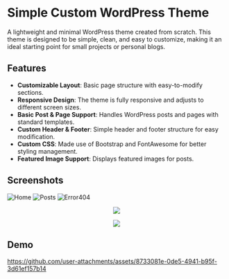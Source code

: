 # Simple Custom WordPress Theme

A lightweight and minimal WordPress theme created from scratch. This theme is designed to be simple, clean, and easy to customize, making it an ideal starting point for small projects or personal blogs.

## Features

- **Customizable Layout**: Basic page structure with easy-to-modify sections.
- **Responsive Design**: The theme is fully responsive and adjusts to different screen sizes.
- **Basic Post & Page Support**: Handles WordPress posts and pages with standard templates.
- **Custom Header & Footer**: Simple header and footer structure for easy modification.
- **Custom CSS**: Made use of Bootstrap and FontAwesome for better styling management.
- **Featured Image Support**: Displays featured images for posts.

## Screenshots

![Home](https://github.com/user-attachments/assets/33acc342-9956-4e2b-ac28-46cf2d339129)
![Posts](https://github.com/user-attachments/assets/5cb891b4-221f-4866-a0f6-28bc0ec30958)
![Error404](https://github.com/user-attachments/assets/1d28833d-053f-43db-a1bd-5445e324b3ec)
<p align="center">
  <img src="![Home-phone](https://github.com/user-attachments/assets/1db9df35-fec4-4400-a7cb-4574ce416a1a)">
</p>
<p align="center">
  <img src="![Mobile](https://github.com/user-attachments/assets/9007d383-d2c2-4426-86bd-3568247accf6)">
</p>
<!-- ![Home-phone](https://github.com/user-attachments/assets/1db9df35-fec4-4400-a7cb-4574ce416a1a)
![Mobile](https://github.com/user-attachments/assets/9007d383-d2c2-4426-86bd-3568247accf6) -->

## Demo

https://github.com/user-attachments/assets/8733081e-0de5-4941-b95f-3d61ef157b14


